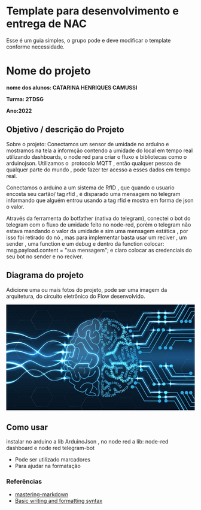 # Template para desenvolvimento e entrega de NAC

Esse é um guia simples, o grupo pode e deve modificar o template conforme necessidade. 

# Nome do projeto

**nome dos alunos: CATARINA HENRIQUES CAMUSSI** 

**Turma: 2TDSG**

**Ano:2022**

## Objetivo / descrição do Projeto

Sobre o projeto:
Conectamos um sensor de umidade no arduíno e mostramos na tela a informção contendo a umidade do local em tempo real utilizando dashboards, o node red para criar o fluxo e bibliotecas como o arduinojson. 
Utilizamos o  protocolo MQTT , então qualquer pessoa de qualquer parte do mundo , pode fazer ter acesso a esses dados em tempo real. 

Conectamos o arduíno a um sistema de RfID , que quando o usuario encosta seu cartão/ tag rfid , é disparado uma mensagem no telegram informando que alguém entrou usando a tag rfid e mostra em forma de json o valor. 

Através da ferramenta do botfather (nativa do telegram), conectei o bot do telegram com o fluxo de umidade feito no node-red, porém o telegram não estava mandando o valor da umidade e sim uma mensagem estática , por isso foi retirado do nó , mas para implementar basta usar um reciver , um sender , uma function e um debug e dentro da function colocar: msg.payload.content = "sua mensagem"; e claro colocar as credenciais do seu bot no sender e no reciver. 

## Diagrama do projeto

Adicione uma ou mais fotos do projeto, pode ser uma imagem da arquitetura, do circuito eletrônico do Flow desenvolvido. 

<img src="/imagem.jpg" width="550">


## Como usar 

instalar no arduino a lib ArduinoJson , no node red a lib: node-red dashboard e node red telegram-bot
* Pode ser utilizado marcadores
* Para ajudar na formatação

### Referências 

* [mastering-markdown](https://guides.github.com/features/mastering-markdown/)
* [Basic writing and formatting syntax](https://docs.github.com/en/github/writing-on-github/getting-started-with-writing-and-formatting-on-github/basic-writing-and-formatting-syntax)
